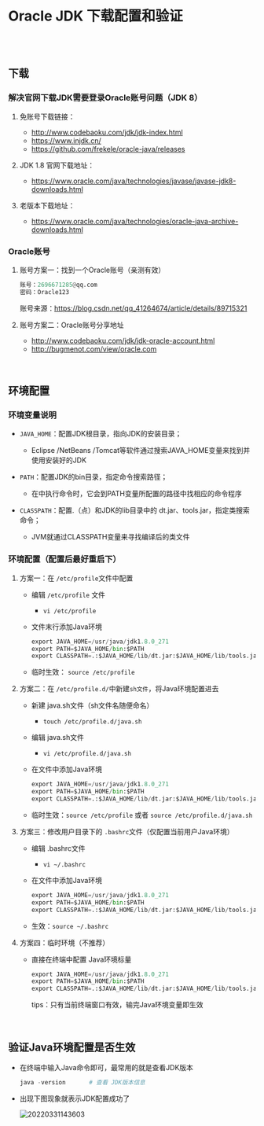 # Oracle JDK 下载配置和验证

</br>
</br>

## 下载

### 解决官网下载JDK需要登录Oracle账号问题（JDK 8）

1. 免账号下载链接：

    - <http://www.codebaoku.com/jdk/jdk-index.html>
    - <https://www.injdk.cn/>
    - <https://github.com/frekele/oracle-java/releases>

2. JDK 1.8 官网下载地址：

    - <https://www.oracle.com/java/technologies/javase/javase-jdk8-downloads.html>

3. 老版本下载地址：

    - <https://www.oracle.com/java/technologies/oracle-java-archive-downloads.html>

### Oracle账号

1. 账号方案一：找到一个Oracle账号（亲测有效）

    ```py
    账号：2696671285@qq.com
    密码：Oracle123
    ```

    账号来源：<https://blog.csdn.net/qq_41264674/article/details/89715321>

2. 账号方案二：Oracle账号分享地址

   - <http://www.codebaoku.com/jdk/jdk-oracle-account.html>
   - <http://bugmenot.com/view/oracle.com>

</br>

## 环境配置

### 环境变量说明

- `JAVA_HOME`：配置JDK根目录，指向JDK的安装目录；
  - Eclipse /NetBeans /Tomcat等软件通过搜索JAVA_HOME变量来找到并使用安装好的JDK

- `PATH`：配置JDK的bin目录，指定命令搜索路径；
  - 在中执行命令时，它会到PATH变量所配置的路径中找相应的命令程序

- `CLASSPATH`：配置.（点）和JDK的lib目录中的 dt.jar、tools.jar，指定类搜索命令；
  - JVM就通过CLASSPATH变量来寻找编译后的类文件

### 环境配置（配置后最好重启下）

1. 方案一：在 `/etc/profile`文件中配置

    - 编辑 `/etc/profile` 文件
        - `vi /etc/profile`

    - 文件末行添加Java环境

        ```py
        export JAVA_HOME=/usr/java/jdk1.8.0_271
        export PATH=$JAVA_HOME/bin:$PATH
        export CLASSPATH=.:$JAVA_HOME/lib/dt.jar:$JAVA_HOME/lib/tools.jar
        ```

    - 临时生效： `source /etc/profile`

2. 方案二：在 `/etc/profile.d/`中新建`sh文件`，将Java环境配置进去

    - 新建 java.sh文件（sh文件名随便命名）
        - `touch /etc/profile.d/java.sh`

    - 编辑 java.sh文件
        - `vi /etc/profile.d/java.sh`

    - 在文件中添加Java环境

        ```py
        export JAVA_HOME=/usr/java/jdk1.8.0_271
        export PATH=$JAVA_HOME/bin:$PATH
        export CLASSPATH=.:$JAVA_HOME/lib/dt.jar:$JAVA_HOME/lib/tools.jar
        ```

    - 临时生效：`source /etc/profile` 或者 `source /etc/profile.d/java.sh`

3. 方案三：修改用户目录下的 `.bashrc`文件（仅配置当前用户Java环境）

    - 编辑 .bashrc文件
        - `vi ~/.bashrc`

    - 在文件中添加Java环境

        ```py
        export JAVA_HOME=/usr/java/jdk1.8.0_271
        export PATH=$JAVA_HOME/bin:$PATH
        export CLASSPATH=.:$JAVA_HOME/lib/dt.jar:$JAVA_HOME/lib/tools.jar
        ```

    - 生效：`source ~/.bashrc`

4. 方案四：临时环境（不推荐）

    - 直接在终端中配置 Java环境标量

        ```py
        export JAVA_HOME=/usr/java/jdk1.8.0_271
        export PATH=$JAVA_HOME/bin:$PATH
        export CLASSPATH=.:$JAVA_HOME/lib/dt.jar:$JAVA_HOME/lib/tools.jar
        ```

        tips：只有当前终端窗口有效，输完Java环境变量即生效

</br>

## 验证Java环境配置是否生效

- 在终端中输入Java命令即可，最常用的就是查看JDK版本

    ```py
    java -version　　　　# 查看 JDK版本信息
    ```

- 出现下图现象就表示JDK配置成功了

    ![20220331143603](https://gitee.com/librarookie/picgo/raw/main/images/20220331143603.png)

